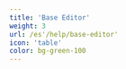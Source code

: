 ```yaml
---
title: 'Base Editor'
weight: 3
url: /es'/help/base-editor'
icon: 'table'
color: bg-green-100
---
```

